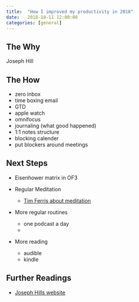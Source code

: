 ```yaml
---
title:  "How I improved my productivity in 2018"
date:   2018-10-11 12:00:00
categories: [general]
---
```


## The Why

Joseph Hill

## The How

* zero inbox
* time boxing email
* GTD
* apple watch
* omnifocus
* journaling (what good happened)
* 1:1 notes structure
* blocking calender
* put blockers around meetings

## Next Steps

* Eisenhower matrix in OF3

* Regular Meditation
    * [Tim Ferris about meditation](https://www.businessinsider.com/tim-ferriss-meditation-strategy-tips-well-being-2017-11)

* More regular routines
    * one podcast a day
    * 

* More reading
    * audible
    * kindle

## Further Readings

* [Joseph Hills website](www.josephhill.com)